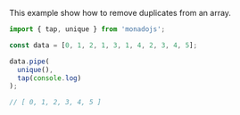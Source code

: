 This example show how to remove duplicates from an array.

```typescript
import { tap, unique } from 'monadojs';

const data = [0, 1, 2, 1, 3, 1, 4, 2, 3, 4, 5];

data.pipe(
  unique(),
  tap(console.log)
);

// [ 0, 1, 2, 3, 4, 5 ]
```
